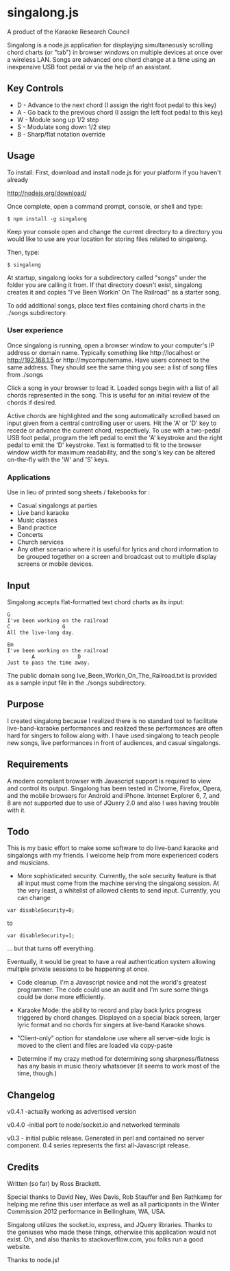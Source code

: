 # singalong.js
A product of the Karaoke Research Council

Singalong is a node.js application for displayijng simultaneously scrolling
chord charts (or "tab") in browser windows on multiple devices at once over a
wireless LAN. Songs are advanced one chord change at a time using an inexpensive
USB foot pedal or via the help of an assistant.

## Key Controls
* D - Advance to the next chord (I assign the right foot pedal to this key)
* A - Go back to the previous chord (I assign the left foot pedal to this key)
* W - Module song up 1/2 step
* S - Modulate song down 1/2 step
* B - Sharp/flat notation override

## Usage
To install:
First, download and install node.js for your platform if you haven't already

http://nodejs.org/download/

Once complete, open a command prompt, console, or shell and type:

```$ npm install -g singalong```

Keep your console open and change the current directory to a directory you
would like to use are your location for storing files related to singalong.

Then, type:

```$ singalong```

At startup, singalong looks for a subdirectory called "songs" under the folder
you are calling it from. If that directory doesn't exist, singalong creates it
and copies "I've Been Workin' On The Railroad" as a starter song.

To add additional songs, place text files containing chord charts in the ./songs
subdirectory.

### User experience 
Once singalong is running, open a browser window to your computer's IP address 
or domain name.  Typically something like http://localhost or http://192.168.1.5 
or http://mycomputername.  Have users connect to the same address. They should 
see the same thing you see: a list of song files from ./songs

Click a song in your browser to load it.  Loaded songs begin with a list of all
chords represented in the song. This is useful for an initial review of the
chords if desired.

Active chords are highlighted and the song automatically scrolled based on input
given from a central controlling user or users.  Hit the 'A' or 'D' key to
recede or advance the current chord, respectively.  To use with a two-pedal USB
foot pedal, program the left pedal to emit the 'A' keystroke and the right pedal
to emit the 'D' keystroke. Text is formatted to fit to the browser window width
for maximum readability, and the song's key can be altered on-the-fly with the
'W' and 'S' keys.

### Applications
Use in lieu of printed song sheets / fakebooks for :
* Casual singalongs at parties
* Live band karaoke
* Music classes
* Band practice
* Concerts
* Church services
* Any other scenario where it is useful for lyrics and chord information to be
grouped together on a screen and broadcast out to multiple display screens or
mobile devices.


## Input
Singalong accepts flat-formatted text chord charts as its input:

```
G
I've been working on the railroad
C                 G
All the live-long day.

Em
I've been working on the railroad
        A              D
Just to pass the time away.
```

The public domain song Ive_Been_Workin_On_The_Railroad.txt is provided as a
sample input file in the ./songs subdirectory.

## Purpose 
I created singalong because I realized there is no standard tool to facilitate 
live-band-karaoke performances and realized these performances are often hard 
for singers to follow along with. I have used singalong to teach people new 
songs, live performances in front of audiences, and casual singalongs.

## Requirements 
A modern compliant browser with Javascript support is required to view and 
control its output. Singalong has been tested in Chrome, Firefox, Opera, and the 
mobile browsers for Android and iPhone. Internet Explorer 6, 7, and 8 are not 
supported due to use of JQuery 2.0 and also I was having trouble with it.

## Todo 
This is my basic effort to make some software to do live-band karaoke and 
singalongs with my friends. I welcome help from more experienced coders and 
musicians.

* More sophisticated security. Currently, the sole security feature is that all 
input must come from the machine serving the singalong session. At the very 
least, a whitelist of allowed clients to send input. Currently, you can change

```var disableSecurity=0;```

to

```var disableSecurity=1;```

... but that turns off everything.

Eventually, it would be great to have a real authentication system allowing 
multiple private sessions to be happening at once.

* Code cleanup. I'm a Javascript novice and not the world's greatest programmer. 
The code could use an audit and I'm sure some things could be done more 
efficiently.

* Karaoke Mode: the ability to record and play back lyrics progress triggered
by chord changes. Displayed on a special black screen, larger lyric format and
no chords for singers at live-band Karaoke shows.

* "Client-only" option for standalone use where all server-side logic is moved
to the client and files are loaded via copy-paste

* Determine if my crazy method for determining song sharpness/flatness has any
basis in music theory whatsoever (it seems to work most of the time, though.)

## Changelog
v0.4.1 -actually working as advertised version

v0.4.0 -initial port to node/socket.io and networked terminals

v0.3 - initial public release. Generated in perl and contained no server
component. 0.4 series represents the first all-Javascript release.

## Credits
Written (so far) by Ross Brackett.

Special thanks to David Ney, Wes Davis, Rob Stauffer and Ben Rathkamp for
helping me refine this user interface as well as all participants in the Winter
Commission 2012 performance in Bellingham, WA, USA.

Singalong utilizes the socket.io, express, and JQuery libraries. Thanks to the
geniuses who made these things, otherwise this application would not exist. Oh,
and also thanks to stackoverflow.com, you folks run a good website.

Thanks to node.js!
